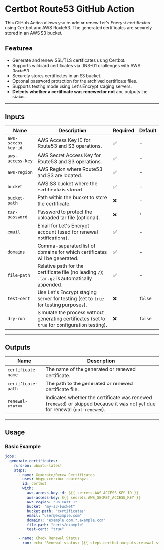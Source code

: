 # Certbot Route53 GitHub Action

This GitHub Action allows you to add or renew Let's Encrypt certificates using Certbot and AWS Route53. The generated certificates are securely stored in an AWS S3 bucket.

## Features
- Generate and renew SSL/TLS certificates using Certbot.
- Supports wildcard certificates via DNS-01 challenges with AWS Route53.
- Securely stores certificates in an S3 bucket.
- Optional password protection for the archived certificate files.
- Supports testing mode using Let's Encrypt staging servers.
- **Detects whether a certificate was renewed or not** and outputs the status.

---

## Inputs

| Name               | Description                                                                                           | Required | Default        |
|--------------------|-------------------------------------------------------------------------------------------------------|----------|----------------|
| `aws-access-key-id`| AWS Access Key ID for Route53 and S3 operations.                                                      | ✅        | -              |
| `aws-access-key`   | AWS Secret Access Key for Route53 and S3 operations.                                                 | ✅        | -              |
| `aws-region`       | AWS Region where Route53 and S3 are located.                                                         | ✅        | -              |
| `bucket`           | AWS S3 bucket where the certificate is stored.                                                       | ✅        | -              |
| `bucket-path`      | Path within the bucket to store the certificate.                                                     | ❌        | -              |
| `tar-password`     | Password to protect the uploaded tar file (optional).                                                | ❌        | `''`           |
| `email`            | Email for Let's Encrypt account (used for renewal notifications).                                    | ✅        | -              |
| `domains`          | Comma-separated list of domains for which certificates will be generated.                            | ✅        | -              |
| `file-path`        | Relative path for the certificate file (no leading `/`); `.tar.gz` is automatically appended.         | ✅        | -              |
| `test-cert`        | Use Let's Encrypt staging server for testing (set to `true` for testing purposes).                   | ❌        | `false`        |
| `dry-run`          | Simulate the process without generating certificates (set to `true` for configuration testing).       | ❌        | `false`        |

---

## Outputs

| Name               | Description                                                   |
|--------------------|---------------------------------------------------------------|
| `certificate-name` | The name of the generated or renewed certificate.             |
| `certificate-path` | The path to the generated or renewed certificate file.        |
| `renewal-status`   | Indicates whether the certificate was renewed (`renewed`) or skipped because it was not yet due for renewal (`not-renewed`). |

---

## Usage

### Basic Example
```yaml
jobs:
  generate-certificates:
    runs-on: ubuntu-latest
    steps:
      - name: Generate/Renew Certificates
        uses: hhgyu/certbot-route53@v1
        id: certbot
        with:
          aws-access-key-id: ${{ secrets.AWS_ACCESS_KEY_ID }}
          aws-access-key: ${{ secrets.AWS_SECRET_ACCESS_KEY }}
          aws-region: "us-east-1"
          bucket: "my-s3-bucket"
          bucket-path: "certificates"
          email: "user@example.com"
          domains: "example.com,*.example.com"
          file-path: "certs/example"
          test-cert: "true"

      - name: Check Renewal Status
        run: echo "Renewal status: ${{ steps.certbot.outputs.renewal-status }}"